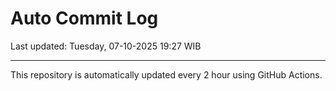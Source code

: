# Auto Commit Log

Last updated: Tuesday, 07-10-2025 19:27 WIB

---

This repository is automatically updated every 2 hour using GitHub Actions.
